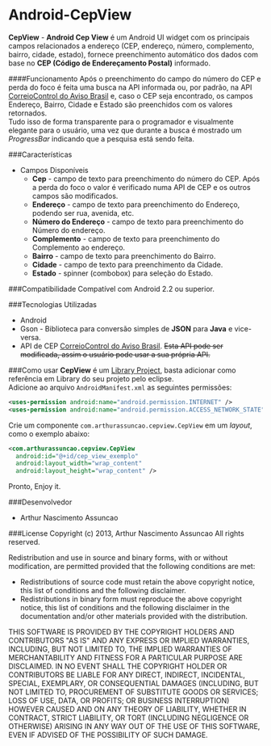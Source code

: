 Android-CepView
===============

**CepView** - **Android Cep View** é um Android UI widget com os principais campos relacionados a endereço (CEP, endereço, número, complemento, bairro, cidade, estado), fornece preenchimento automático dos dados com base no **CEP (Código de Endereçamento Postal)** informado.

####Funcionamento
Após o preenchimento do campo do número do CEP e perda do foco é feita uma busca na API informada ou, por padrão, na API [CorreioControl do Aviso Brasil](http://avisobrasil.com.br/correio-control/api-de-consulta-de-cep/) e, caso o CEP seja encontrado, os campos Endereço, Bairro, Cidade e Estado são preenchidos com os valores retornados.<br>
Tudo isso de forma transparente para o programador e visualmente elegante para o usuário, uma vez que durante a busca é mostrado um *ProgressBar* indicando que a pesquisa está sendo feita.

###Características
* Campos Disponíveis
  * **Cep** - campo de texto para preenchimento do número do CEP. Após a perda do foco o valor é verificado numa API de CEP e os outros campos são modificados.
  * **Endereço** - campo de texto para preenchimento do Endereço, podendo ser rua, avenida, etc.
  * **Número do Endereço** - campo de texto para preenchimento do Número do endereço.
  * **Complemento** - campo de texto para preenchimento do Complemento ao endereço.
  * **Bairro** - campo de texto para preenchimento do Bairro.
  * **Cidade** - campo de texto para preenchimento da Cidade.
  * **Estado** - spinner (combobox) para seleção do Estado.

###Compatibilidade
Compatível com Android 2.2 ou superior.

###Tecnologias Utilizadas
* Android
* Gson - Biblioteca para conversão simples de **JSON** para **Java** e vice-versa.
* API de CEP [CorreioControl do Aviso Brasil](http://avisobrasil.com.br/correio-control/api-de-consulta-de-cep/). ~~Esta API pode ser modificada, assim o usuário pode usar a sua própria API.~~

###Como usar
**CepView** é um [Library Project](http://developer.android.com/guide/developing/eclipse-adt.html#libraryProject), basta adicionar como referência em Library do seu projeto pelo eclipse.<br>
Adicione ao arquivo `AndroidManifest.xml` as seguintes permissões:
```xml
<uses-permission android:name="android.permission.INTERNET" />
<uses-permission android:name="android.permission.ACCESS_NETWORK_STATE" />
```
Crie um componente `com.arthurassuncao.cepview.CepView` em um *layout*, como o exemplo abaixo:
```xml
<com.arthurassuncao.cepview.CepView
  android:id="@+id/cep_view_exemplo"
  android:layout_width="wrap_content"
  android:layout_height="wrap_content" />
```
Pronto, Enjoy it.

###Desenvolvedor
* Arthur Nascimento Assuncao

###License
Copyright (c) 2013, Arthur Nascimento Assuncao
All rights reserved.

Redistribution and use in source and binary forms, with or without modification, are permitted provided that the following conditions are met:

* Redistributions of source code must retain the above copyright notice, this list of conditions and the following disclaimer.
* Redistributions in binary form must reproduce the above copyright notice, this list of conditions and the following disclaimer in the documentation and/or other materials provided with the distribution.

THIS SOFTWARE IS PROVIDED BY THE COPYRIGHT HOLDERS AND CONTRIBUTORS "AS IS" AND ANY EXPRESS OR IMPLIED WARRANTIES, INCLUDING, BUT NOT LIMITED TO, THE IMPLIED WARRANTIES OF MERCHANTABILITY AND FITNESS FOR A PARTICULAR PURPOSE ARE DISCLAIMED. IN NO EVENT SHALL THE COPYRIGHT HOLDER OR CONTRIBUTORS BE LIABLE FOR ANY DIRECT, INDIRECT, INCIDENTAL, SPECIAL, EXEMPLARY, OR CONSEQUENTIAL DAMAGES (INCLUDING, BUT NOT LIMITED TO, PROCUREMENT OF SUBSTITUTE GOODS OR SERVICES; LOSS OF USE, DATA, OR PROFITS; OR BUSINESS INTERRUPTION) HOWEVER CAUSED AND ON ANY THEORY OF LIABILITY, WHETHER IN CONTRACT, STRICT LIABILITY, OR TORT (INCLUDING NEGLIGENCE OR OTHERWISE) ARISING IN ANY WAY OUT OF THE USE OF THIS SOFTWARE, EVEN IF ADVISED OF THE POSSIBILITY OF SUCH DAMAGE.
